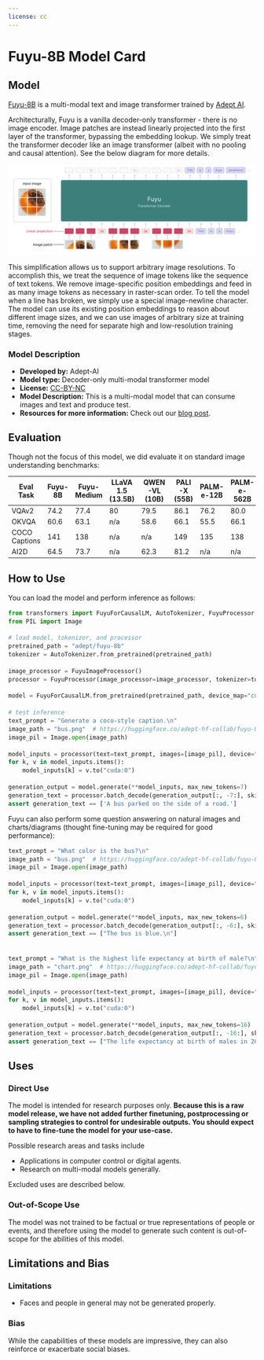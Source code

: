 ```yaml
---
license: cc
---
```

# Fuyu-8B Model Card

## Model

[Fuyu-8B](https://www.adept.ai/blog/fuyu-8b) is a multi-modal text and image transformer trained by [Adept AI](https://www.adept.ai/).

Architecturally, Fuyu is a vanilla decoder-only transformer - there is no image encoder. 
Image patches are instead linearly projected into the first layer of the transformer, bypassing the embedding lookup. 
We simply treat the transformer decoder like an image transformer (albeit with no pooling and causal attention).
See the below diagram for more details.

![architecture](architecture.png)

This simplification allows us to support arbitrary image resolutions. 
To accomplish this, we treat the sequence of image tokens like the sequence of text tokens. 
We remove image-specific position embeddings and feed in as many image tokens as necessary in raster-scan order. 
To tell the model when a line has broken, we simply use a special image-newline character. 
The model can use its existing position embeddings to reason about different image sizes, and we can use images of arbitrary size at training time, removing the need for separate high and low-resolution training stages.

### Model Description

- **Developed by:** Adept-AI
- **Model type:** Decoder-only multi-modal transformer model 
- **License:** [CC-BY-NC](https://creativecommons.org/licenses/by-nc/4.0/deed.en)
- **Model Description:** This is a multi-modal model that can consume images and text and produce test. 
- **Resources for more information:** Check out our [blog post](https://www.adept.ai/blog/fuyu-8b).

## Evaluation
Though not the focus of this model, we did evaluate it on standard image understanding benchmarks:

| Eval Task           | Fuyu-8B | Fuyu-Medium       | LLaVA 1.5 (13.5B) | QWEN-VL (10B) | PALI-X (55B) | PALM-e-12B | PALM-e-562B |
| ------------------- | ------- | ----------------- | ----------------- | ------------- | ------------ | ---------- | ----------- |
| VQAv2               | 74.2    |     77.4          | 80                | 79.5          | 86.1         | 76.2       | 80.0        |
| OKVQA               | 60.6    |     63.1          | n/a               | 58.6          | 66.1         | 55.5       | 66.1        |
| COCO Captions       | 141     |     138           | n/a               | n/a           | 149          | 135        | 138         |
| AI2D                | 64.5    |     73.7          | n/a               | 62.3          | 81.2         | n/a        | n/a         |

## How to Use

You can load the model and perform inference as follows:
```python
from transformers import FuyuForCausalLM, AutoTokenizer, FuyuProcessor, FuyuImageProcessor
from PIL import Image

# load model, tokenizer, and processor
pretrained_path = "adept/fuyu-8b"
tokenizer = AutoTokenizer.from_pretrained(pretrained_path)

image_processor = FuyuImageProcessor()
processor = FuyuProcessor(image_processor=image_processor, tokenizer=tokenizer)

model = FuyuForCausalLM.from_pretrained(pretrained_path, device_map="cuda:0")

# test inference
text_prompt = "Generate a coco-style caption.\n"
image_path = "bus.png"  # https://huggingface.co/adept-hf-collab/fuyu-8b/blob/main/bus.png
image_pil = Image.open(image_path)

model_inputs = processor(text=text_prompt, images=[image_pil], device="cuda:0")
for k, v in model_inputs.items():
    model_inputs[k] = v.to("cuda:0")

generation_output = model.generate(**model_inputs, max_new_tokens=7)
generation_text = processor.batch_decode(generation_output[:, -7:], skip_special_tokens=True)
assert generation_text == ['A bus parked on the side of a road.']
```

Fuyu can also perform some question answering on natural images and charts/diagrams (thought fine-tuning may be required for good performance):
```python
text_prompt = "What color is the bus?\n"
image_path = "bus.png"  # https://huggingface.co/adept-hf-collab/fuyu-8b/blob/main/bus.png
image_pil = Image.open(image_path)

model_inputs = processor(text=text_prompt, images=[image_pil], device="cuda:0")
for k, v in model_inputs.items():
    model_inputs[k] = v.to("cuda:0")

generation_output = model.generate(**model_inputs, max_new_tokens=6)
generation_text = processor.batch_decode(generation_output[:, -6:], skip_special_tokens=True)
assert generation_text == ["The bus is blue.\n"]


text_prompt = "What is the highest life expectancy at birth of male?\n"
image_path = "chart.png"  # https://huggingface.co/adept-hf-collab/fuyu-8b/blob/main/chart.png
image_pil = Image.open(image_path)

model_inputs = processor(text=text_prompt, images=[image_pil], device="cuda:0")
for k, v in model_inputs.items():
    model_inputs[k] = v.to("cuda:0")

generation_output = model.generate(**model_inputs, max_new_tokens=16)
generation_text = processor.batch_decode(generation_output[:, -16:], skip_special_tokens=True)
assert generation_text == ["The life expectancy at birth of males in 2018 is 80.7.\n"]
```

## Uses

### Direct Use

The model is intended for research purposes only. 
**Because this is a raw model release, we have not added further finetuning, postprocessing or sampling strategies to control for undesirable outputs. You should expect to have to fine-tune the model for your use-case.**

Possible research areas and tasks include

- Applications in computer control or digital agents.
- Research on multi-modal models generally.

Excluded uses are described below.

### Out-of-Scope Use

The model was not trained to be factual or true representations of people or events, and therefore using the model to generate such content is out-of-scope for the abilities of this model.

## Limitations and Bias

### Limitations

- Faces and people in general may not be generated properly.

### Bias
While the capabilities of these models are impressive, they can also reinforce or exacerbate social biases.
